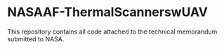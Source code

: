 # NASAAF-ThermalScannerswUAV
This repository contains all code attached to the technical memorandum submitted to NASA. 
